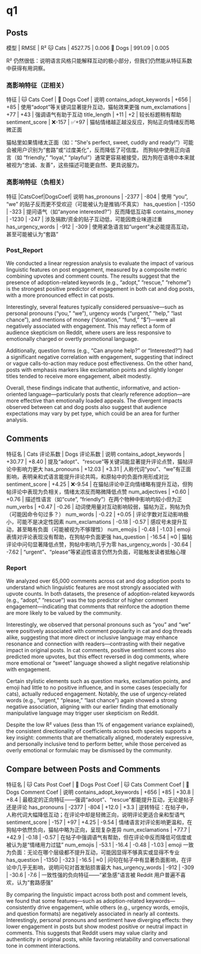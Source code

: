 # q1
## Posts
模型 | RMSE | R²
🐱 Cats | 4527.75 | 0.006
🐶 Dogs | 991.09 | 0.005

R² 仍然很低：说明语言风格只能解释互动的极小部分，但我们仍然能从特征系数中获得有用洞察。

### 高影响特征（正相关）
特征                    | 🐱 Cats Coef | 🐶 Dogs Coef | 说明
contains_adopt_keywords | +656        | +85         | 使用“adopt”等关键词显著提升互动，猫帖效果更强
num_exclamations        | +77         | +43         | 强调语气有助于互动
title_length            | +11         | +2          | 较长标题稍有帮助
sentiment_score         | ❌-157      | ✅+97        | 猫帖情绪越正越没反应，狗帖正向情绪反而略微正面

猫帖里如果情绪太正面（如：“She's perfect, sweet, cuddly and ready!”）可能会被用户识别为“套路”或“过度美化”，反而降低了可信度。
而狗帖中使用正向语言（如 “friendly,” “loyal,” “playful”）通常更容易被接受，因为狗在语境中本来就被视为“忠诚、友善”，这些描述可能更自然、更具说服力。

### 高影响特征（负相关）
特征              |CatsCoef|DogsCoef| 说明
has_pronouns      | -2377 | -804 | 使用 “you”, “we” 的贴子反而更不受欢迎（可能被认为是推销/不真实）
has_question      | -1350 | -323 | 提问语气（如“anyone interested?”）反而降低互动率
contains_money    | -1230 | -247 | 涉及捐款/资金的贴子互动低，可能因商业味道过重
has_urgency_words | -912  | -309 | 使用紧急语言如“urgent”未必能提高互动，甚至可能被认为“套路”

### Post_Report
We conducted a linear regression analysis to evaluate the impact of various linguistic features on post engagement, measured by a composite metric combining upvotes and comment counts. The results suggest that the presence of adoption-related keywords (e.g., “adopt,” “rescue,” “rehome”) is the strongest positive predictor of engagement in both cat and dog posts, with a more pronounced effect in cat posts.

Interestingly, several features typically considered persuasive—such as personal pronouns (“you,” “we”), urgency words (“urgent,” “help,” “last chance”), and mentions of money (“donation,” “fund,” “$”)—were all negatively associated with engagement. This may reflect a form of audience skepticism on Reddit, where users are less responsive to emotionally charged or overtly promotional language.

Additionally, question forms (e.g., “Can anyone help?” or “Interested?”) had a significant negative correlation with engagement, suggesting that indirect or vague calls-to-action may reduce post effectiveness. On the other hand, posts with emphasis markers like exclamation points and slightly longer titles tended to receive more engagement, albeit modestly.

Overall, these findings indicate that authentic, informative, and action-oriented language—particularly posts that clearly reference adoption—are more effective than emotionally loaded appeals. The divergent impacts observed between cat and dog posts also suggest that audience expectations may vary by pet type, which could be an area for further analysis.



## Comments

特征名                   | Cats 评论系数 | Dogs 评论系数 | 说明
contains_adopt_keywords | +30.77       | +8.40 | 提及“adopt”、“rescue”等关键词能显著提升评论点赞，猫帖评论中影响力更大
has_pronouns            | +12.03       | +3.31 | 人称代词“you”、“we”有正面影响，表明亲和式语言能提升评论共鸣，和原帖中的负面作用形成对比
sentiment_score         | +4.25        | ❌-9.54 | 在猫帖评论中正向情绪略有提升互动，但狗帖评论中表现为负相关，情绪太浓反而略微降低点赞
num_adjectives          | +0.60        | +0.76 | 描述性语言（如“cute”, “friendly”）在两个物种中影响均较小但为正
num_verbs               | +0.47        | -0.26 | 动词使用量对互动影响较弱，猫帖为正，狗帖为负（可能因命令句过多？）
num_words               | -0.22        | +0.05 | 评论字数对互动影响极小，可能不是决定性因素
num_exclamations        | -0.18        | -0.57 | 感叹号未提升互动，甚至略有负面（可能被视为不够理性）
num_emojis              | -0.48        | -1.03 | emoji 表情对评论表现没有帮助，在狗帖中负面更强
has_question            | -16.54       | ≈0 | 猫帖评论中问句显著降低点赞，狗帖中影响几乎为零
has_urgency_words       | -30.64       | -7.62 | “urgent”、“please”等紧迫性语言仍然为负面，可能触发读者抵触心理

### Report
We analyzed over 65,000 comments across cat and dog adoption posts to understand which linguistic features are most strongly associated with upvote counts. In both datasets, the presence of adoption-related keywords (e.g., “adopt,” “rescue”) was the top predictor of higher comment engagement—indicating that comments that reinforce the adoption theme are more likely to be valued by the community.

Interestingly, we observed that personal pronouns such as “you” and “we” were positively associated with comment popularity in cat and dog threads alike, suggesting that more direct or inclusive language may enhance resonance and connection with readers—contrasting with their negative impact in original posts. In cat comments, positive sentiment scores also predicted more upvotes, but this effect reversed in dog comments, where more emotional or “sweet” language showed a slight negative relationship with engagement.

Certain stylistic elements such as question marks, exclamation points, and emoji had little to no positive influence, and in some cases (especially for cats), actually reduced engagement. Notably, the use of urgency-related words (e.g., “urgent,” “please,” “last chance”) again showed a strong negative association, aligning with our earlier finding that emotionally manipulative language may trigger user skepticism on Reddit.

Despite the low R² values (less than 1% of engagement variance explained), the consistent directionality of coefficients across both species supports a key insight: comments that are thematically aligned, moderately expressive, and personally inclusive tend to perform better, while those perceived as overly emotional or formulaic may be dismissed by the community.

## Compare between Posts and Comments
特征名 | 🐱 Cats Post Coef | 🐶 Dogs Post Coef | 🐱 Cats Comment Coef | 🐶 Dogs Comment Coef | 说明
contains_adopt_keywords | +656 | +85 | +30.8 | +8.4 | 最稳定的正向特征——强调“adopt”、“rescue”都能提升互动，无论是帖子还是评论
has_pronouns | -2377 | -804 | +12.0 | +3.3 | 逆转特征：在帖子中，人称代词大幅降低互动；在评论中却是轻微正向，说明评论更适合亲和型语气
sentiment_score | -157 | +97 | +4.25 | -9.54 | 情绪语言对评论影响更温和，在狗帖中依然负向，猫帖中略为正向，呈现复杂差异
num_exclamations | +77.7 | +42.9 | -0.18 | -0.57 | 在帖子中强调语气有帮助，但在评论中反而降低可信度或被认为是“情绪用力过猛”
num_emojis | -53.1 | -16.4 | -0.48 | -1.03 | emoji 一致为负面：无论在哪个层级都不提升互动，可能因显得不够真实或显得不专业
has_question | -1350 | -323 | -16.5 | ≈0 | 问句在帖子中有显著负面影响，在评论中几乎无影响，说明问句对首发贴损害最大
has_urgency_words | -912 | -309 | -30.6 | -7.6 | 一致性强的负向特征——“紧急感”语言被 Reddit 用户普遍不喜欢，认为“套路感强”

By comparing the linguistic impact across both post and comment levels, we found that some features—such as adoption-related keywords—consistently drive engagement, while others (e.g., urgency words, emojis, and question formats) are negatively associated in nearly all contexts. Interestingly, personal pronouns and sentiment have diverging effects: they lower engagement in posts but show modest positive or neutral impact in comments. This suggests that Reddit users may value clarity and authenticity in original posts, while favoring relatability and conversational tone in comment interactions.